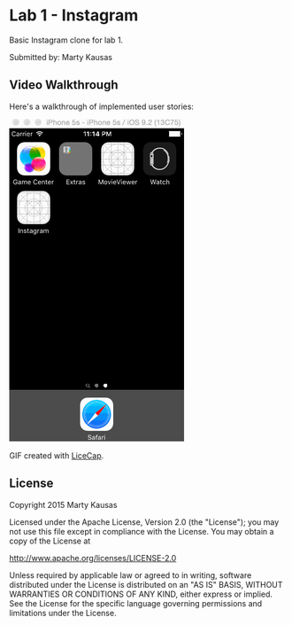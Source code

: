 # Lab 1 - Instagram

Basic Instagram clone for lab 1.

Submitted by: Marty Kausas

## Video Walkthrough 

Here's a walkthrough of implemented user stories:

![alt tag](https://raw.githubusercontent.com/mkausas/CS-490/master/Instagram/demo.gif "Video Walkthrough")


GIF created with [LiceCap](http://www.cockos.com/licecap/).

## License

Copyright 2015 Marty Kausas

Licensed under the Apache License, Version 2.0 (the "License");
you may not use this file except in compliance with the License.
You may obtain a copy of the License at

http://www.apache.org/licenses/LICENSE-2.0

Unless required by applicable law or agreed to in writing, software
distributed under the License is distributed on an "AS IS" BASIS,
WITHOUT WARRANTIES OR CONDITIONS OF ANY KIND, either express or implied.
See the License for the specific language governing permissions and
limitations under the License.